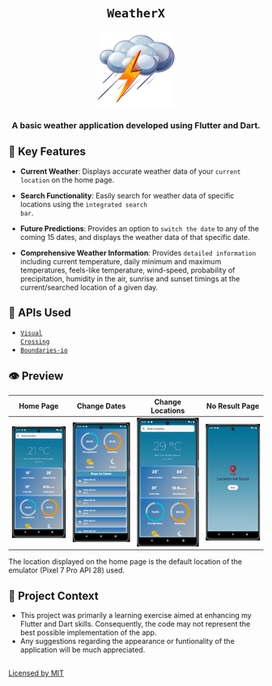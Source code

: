 <h1 align="center">
  <strong><code>WeatherX</code></strong>
</h1>

<p align="center">
  <img src="images/thundercloud.png" alt="WeatherX Logo" width="30%" />
</p>



<h3 align="center">
  <strong>A basic weather application developed using Flutter and Dart.</strong>
</h3>


## 📌 Key Features

* **Current Weather**: Displays accurate weather data of your <code>current location</code> on the home page.

* **Search Functionality**: Easily search for weather data of specific locations using the <code>integrated search bar</code>.

* **Future Predictions**: Provides an option to <code>switch the date</code> to any of the coming 15 dates, and displays the weather data
  of that specific date.

* **Comprehensive Weather Information**: Provides <code>detailed information</code> including current temperature, daily minimum and maximum temperatures,
feels-like temperature, wind-speed, probability of precipitation, humidity in the air, sunrise and sunset timings at the current/searched location
of a given day.

## 📡 APIs Used

* <code>[Visual Crossing](https://www.visualcrossing.com/)</code>
* <code>[Boundaries-io](https://rapidapi.com/VanitySoft/api/boundaries-io-1)</code>

  
## 👁️ Preview

Home Page             |               Change Dates                |               Change Locations               | No Result Page
:-------------------:|:-----------------------------------------:|:--------------------------------------------:|:----------------------:
<img src="preview/home.png" width="200"/> | <img src="preview/days.png" width="200"/> | <img src="preview/searched.png" width="200"/> |<img src="preview/no_location.png" width="200"/>

The location displayed on the home page is the default location of the emulator (Pixel 7 Pro API 28) used.
## 📕 Project Context

* This project was primarily a learning exercise aimed at enhancing my Flutter and Dart skills. Consequently, the code may not represent the best possible
  implementation of the app.
* Any suggestions regarding the appearance or funtionality of the application will be much appreciated.
##
[Licensed by MIT](https://github.com/im-lakshyaveerturna/WeatherX/blob/main/LICENSE)
